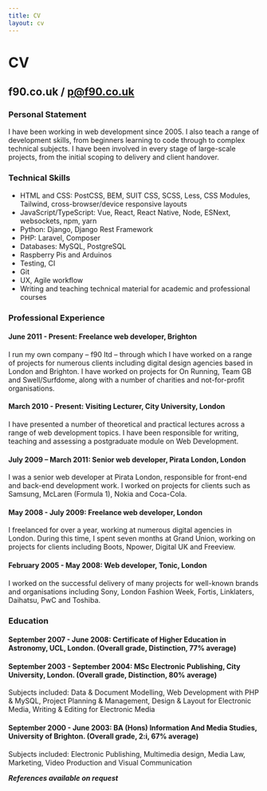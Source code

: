 ```yaml
---
title: CV
layout: cv
---
```


# CV

## f90.co.uk / p@f90.co.uk

### Personal Statement

I have been working in web development since 2005. I also teach a range of development skills, from beginners learning to code through to complex technical subjects. I have been involved in every stage of large-scale projects, from the initial scoping to delivery and client handover.


### Technical Skills

- HTML and CSS: PostCSS, BEM, SUIT CSS, SCSS, Less, CSS Modules, Tailwind, cross-browser/device responsive layouts
- JavaScript/TypeScript: Vue, React, React Native, Node, ESNext, websockets, npm, yarn
- Python: Django, Django Rest Framework
- PHP: Laravel, Composer
- Databases: MySQL, PostgreSQL
- Raspberry Pis and Arduinos
- Testing, CI
- Git
- UX, Agile workflow
- Writing and teaching technical material for academic and professional courses


### Professional Experience

#### June 2011 - Present: Freelance web developer, Brighton

I run my own company – f90 ltd – through which I have worked on a range of projects for numerous clients including digital design agencies based in London and Brighton. I have worked on projects for On Running, Team GB and Swell/Surfdome, along with a number of charities and not-for-profit organisations.

#### March 2010 - Present: Visiting Lecturer, City University, London

I have presented a number of theoretical and practical lectures across a range of web development topics. I have been responsible for writing, teaching and assessing a postgraduate module on Web Development.

#### July 2009 – March 2011: Senior web developer, Pirata London, London

I was a senior web developer at Pirata London, responsible for front-end and back-end development work. I worked on projects for clients such as Samsung, McLaren (Formula 1), Nokia and Coca-Cola.

#### May 2008 - July 2009: Freelance web developer, London

I freelanced for over a year, working at numerous digital agencies in London. During this time, I spent seven months at Grand Union, working on projects for clients including Boots, Npower, Digital UK and Freeview.

#### February 2005 - May 2008: Web developer, Tonic, London

I worked on the successful delivery of many projects for well-known brands and organisations including Sony, London Fashion Week, Fortis, Linklaters, Daihatsu, PwC and Toshiba.


### Education

#### September 2007 - June 2008: Certificate of Higher Education in Astronomy, UCL, London. (Overall grade, Distinction, 77% average)

#### September 2003 - September 2004: MSc Electronic Publishing, City University, London. (Overall grade, Distinction, 80% average)
Subjects included: Data & Document Modelling, Web Development with PHP & MySQL, Project Planning & Management, Design & Layout for Electronic Media, Writing & Editing for Electronic Media

#### September 2000 - June 2003: BA (Hons) Information And Media Studies, University of Brighton. (Overall grade, 2:i, 67% average)
Subjects included: Electronic Publishing, Multimedia design, Media Law, Marketing, Video Production and Visual Communication

***References available on request***
